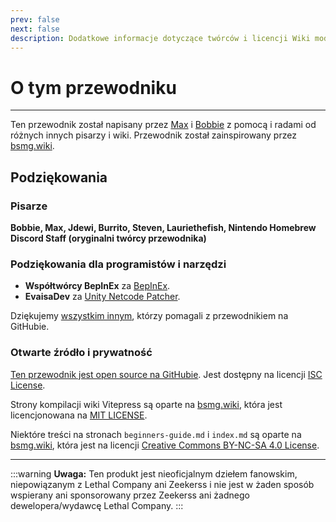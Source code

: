 ```yaml
---
prev: false
next: false
description: Dodatkowe informacje dotyczące twórców i licencji Wiki modowania Lethal Company.
---
```


# O tym przewodniku

***

Ten przewodnik został napisany przez [Max](https://github.com/MaxWasUnavailable) i [Bobbie](https://twitter.com/VRBobbie) z pomocą i radami od różnych innych pisarzy i wiki. Przewodnik został zainspirowany przez [bsmg.wiki](https://bsmg.wiki).

## Podziękowania

### Pisarze

**Bobbie, Max, Jdewi, Burrito, Steven, Lauriethefish, Nintendo Homebrew Discord Staff (oryginalni twórcy przewodnika)** <!-- TODO: Update with new contributors from lethal.wiki and trombone.wiki -->

### Podziękowania dla programistów i narzędzi

- **Współtwórcy BepInEx** za [BepInEx](https://github.com/BepInEx/BepInEx).
- **EvaisaDev** za [Unity Netcode Patcher](https://github.com/EvaisaDev/UnityNetcodePatcher).

Dziękujemy [wszystkim innym](https://github.com/LethalCompany/ModdingWiki/graphs/contributors), którzy pomagali z przewodnikiem na GitHubie.

### **Otwarte źródło i prywatność**

[Ten przewodnik jest open source na GitHubie](https://github.com/LethalCompany/ModdingWiki). Jest dostępny na licencji [ISC License](https://github.com/LethalCompany/ModdingWiki/blob/master/LICENSE.md).

Strony kompilacji wiki Vitepress są oparte na [bsmg.wiki](https://bsmg.wiki), która jest licencjonowana na [MIT LICENSE](https://github.com/bsmg/wiki/blob/master/LICENSE).

Niektóre treści na stronach `beginners-guide.md` i `index.md` są oparte na [bsmg.wiki](https://bsmg.wiki), która jest na licencji [Creative Commons BY-NC-SA 4.0 License](https://github.com/bsmg/wiki/blob/master/wiki/LICENSE).

***

:::warning **Uwaga:**
Ten produkt jest nieoficjalnym dziełem fanowskim, niepowiązanym z Lethal Company ani Zeekerss i nie jest w żaden sposób wspierany ani sponsorowany przez Zeekerss ani żadnego dewelopera/wydawcę Lethal Company.
:::
